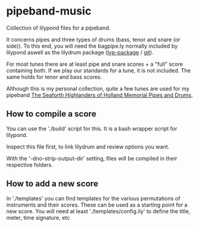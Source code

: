 # pipeband-music
Collection of lilypond files for a pipeband.

It concerns pipes and three types of drums (bass, tenor and snare (or side)).
To this end, you will need the bagpipe.ly normally included by lilypond aswell as the lilydrum package ([lyp-package](https://github.com/lyp-packages/lilydrum/) / [git](https://github.com/kastdeur/lilydrum)).

For most tunes there are at least pipe and snare scores + a "full" score containing both.
If we play our standards for a tune, it is not included.
The same holds for tenor and bass scores.

Although this is my personal collection, quite a few tunes are used for my pipeband [The Seaforth Highlanders of Holland Memorial Pipes and Drums](https://seaforth.nl).

## How to compile a score
You can use the './build' script for this.
It is a bash wrapper script for lilypond.

Inspect this file first, to link lilydrum and review options you want.

With the '-dno-strip-output-dir' setting, files will be compiled in their respective folders.

## How to add a new score
In './templates' you can find templates for the various permutations of instruments and their scores.
These can be used as a starting point for a new score. 
You will need at least './templates/config.ily' to define the title, meter, time signature, etc
